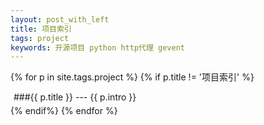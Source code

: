 ```yaml
---
layout: post_with_left
title: 项目索引
tags: project
keywords: 开源项目 python http代理 gevent
---
```


{% for p in site.tags.project %}
{% if p.title != '项目索引' %}
<div class="uk-panel uk-panel-box" style="margin:5px"> 
    ###{{ p.title }}
    ---
    {{ p.intro }}
</div>
{% endif%}
{% endfor %}
